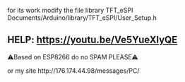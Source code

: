 for its work modify the file library TFT_eSPI Documents/Arduino/library/TFT_eSPI/User_Setup.h

HELP:
https://youtu.be/Ve5YueXlyQE
--------------------------------
⚠️Based on ESP8266 do no SPAM PLEASE⚠️ 
<p>or my site</h1>
http://176.174.44.98/messages/PC/
